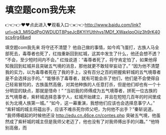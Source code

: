 # 填空题com我先来

👉👉👉♥♥点此进入♥观看入口👈👉👉http://www.baidu.com/link?url=ok3_Ml5QdPpOWDUDT8PseJcBKYiYUthhvs1MDf_XWaxIqoOiiz3h9rK40scs4rg4&wd

填空题com我先来
将守还不清楚？
    他自己做的事情，如今鸡飞蛋打，古族人马全部死去，毒尊者也死了，红烛重新回到虹城，这其中发生了什么，他还会想不透？
    “不会，至少短时间内不会。”
    红烛说道：“毒尊者死了，将守肯定怕了，如果他得知我回到虹城并且突破五气境的消息，那他就更不敢轻举妄动了。”
    “因为他不清楚我的实力，以为毒尊者死在了我的手上，没有百分之百的把握紫轩城的五气境尊者是不会选择出手的。”
    “能够杀了毒尊者，就有可能会杀了他们，他们是不会使得自己轻易冒险的，古族虽然高傲，对其他种族的人任意打杀，但是他们却也有一个十分明显的缺点，那就是惜命！”
    “当初我的师傅成为五气境尊者，拼死一位古族的五气境尊者，紫轩城选择息事宁人，虹城开始建立，并且在短短几百年的时间里成长为北境人族第一城。”
    “如今，这一幕重演，我想他们应该也会选择息事宁人。”
    “紫轩城的城主将蕴出手，应该不难杀死你师父吧，为何他不出手？”秦斩说道。
    “我师傅崛起的时候他还没
    http://edu.cn.46ce.cn/contes.php
    突破五气境，他虽然成了紫轩城的城主但是我师父老迈了，他也没有了对我师傅出手的兴趣。”
    “他特别高傲，而
